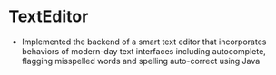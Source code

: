 # TextEditor
* Implemented the backend of a smart text editor that incorporates behaviors of modern-day text interfaces including autocomplete, flagging misspelled words and spelling auto-correct using Java 
